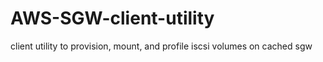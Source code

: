 # AWS-SGW-client-utility
client utility to provision, mount, and profile iscsi volumes on cached sgw 
